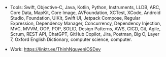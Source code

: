 
* Tools: Swift, Objective-C, Java, Kotlin, Python, Instruments, LLDB, ARC, Core Data, MapKit, Core Image, AVFoundation, XCTest, XCode, Android Studio, Foundation, UIKit, Swift UI, Jetpack Compose, Regular Expression, Dependency Manager, Concurrency, Dependency Injection, MVC, MVVM, OOP, POP, SOLID, Design Patterns, AWS, CICD, Git, Agile, Scrum, REST API, ChatGPT, GitHub Copilot, Jira, Postman, Big O, Layer 7, Oxford English Dictionary, computer science, computer.

* Work: https://linktr.ee/ThinhNguyeniOSDev
